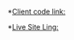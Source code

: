 *[Client code link:](https://github.com/SihabMolla11/Endgame-job-task-clinet)

*[Live Site Ling:](https://end-game-job-task-68bf4.web.app)